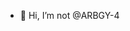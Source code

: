- 👋 Hi, I’m not @ARBGY-4
<!---
ARBGY-4/ARBGY-4 is a ✨ special ✨ repository because its `README.md` (this file) appears on your GitHub profile.
You can click the Preview link to take a look at your changes.
--->
